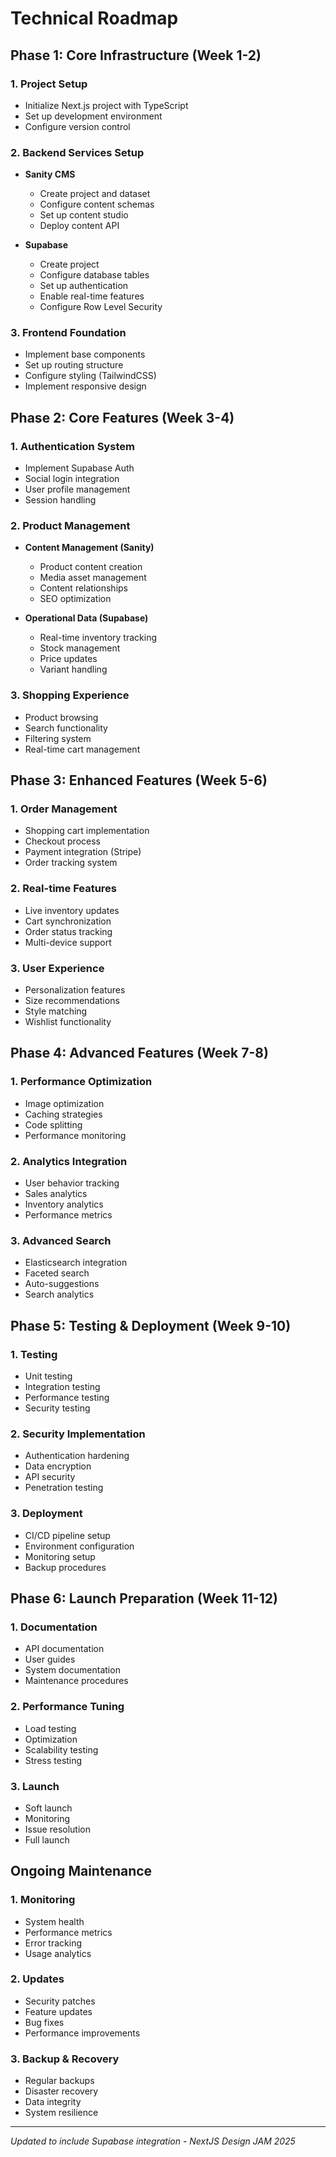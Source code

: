 # Technical Roadmap

## Phase 1: Core Infrastructure (Week 1-2)

### 1. Project Setup

- Initialize Next.js project with TypeScript
- Set up development environment
- Configure version control

### 2. Backend Services Setup

- **Sanity CMS**

  - Create project and dataset
  - Configure content schemas
  - Set up content studio
  - Deploy content API

- **Supabase**
  - Create project
  - Configure database tables
  - Set up authentication
  - Enable real-time features
  - Configure Row Level Security

### 3. Frontend Foundation

- Implement base components
- Set up routing structure
- Configure styling (TailwindCSS)
- Implement responsive design

## Phase 2: Core Features (Week 3-4)

### 1. Authentication System

- Implement Supabase Auth
- Social login integration
- User profile management
- Session handling

### 2. Product Management

- **Content Management (Sanity)**

  - Product content creation
  - Media asset management
  - Content relationships
  - SEO optimization

- **Operational Data (Supabase)**
  - Real-time inventory tracking
  - Stock management
  - Price updates
  - Variant handling

### 3. Shopping Experience

- Product browsing
- Search functionality
- Filtering system
- Real-time cart management

## Phase 3: Enhanced Features (Week 5-6)

### 1. Order Management

- Shopping cart implementation
- Checkout process
- Payment integration (Stripe)
- Order tracking system

### 2. Real-time Features

- Live inventory updates
- Cart synchronization
- Order status tracking
- Multi-device support

### 3. User Experience

- Personalization features
- Size recommendations
- Style matching
- Wishlist functionality

## Phase 4: Advanced Features (Week 7-8)

### 1. Performance Optimization

- Image optimization
- Caching strategies
- Code splitting
- Performance monitoring

### 2. Analytics Integration

- User behavior tracking
- Sales analytics
- Inventory analytics
- Performance metrics

### 3. Advanced Search

- Elasticsearch integration
- Faceted search
- Auto-suggestions
- Search analytics

## Phase 5: Testing & Deployment (Week 9-10)

### 1. Testing

- Unit testing
- Integration testing
- Performance testing
- Security testing

### 2. Security Implementation

- Authentication hardening
- Data encryption
- API security
- Penetration testing

### 3. Deployment

- CI/CD pipeline setup
- Environment configuration
- Monitoring setup
- Backup procedures

## Phase 6: Launch Preparation (Week 11-12)

### 1. Documentation

- API documentation
- User guides
- System documentation
- Maintenance procedures

### 2. Performance Tuning

- Load testing
- Optimization
- Scalability testing
- Stress testing

### 3. Launch

- Soft launch
- Monitoring
- Issue resolution
- Full launch

## Ongoing Maintenance

### 1. Monitoring

- System health
- Performance metrics
- Error tracking
- Usage analytics

### 2. Updates

- Security patches
- Feature updates
- Bug fixes
- Performance improvements

### 3. Backup & Recovery

- Regular backups
- Disaster recovery
- Data integrity
- System resilience

---

_Updated to include Supabase integration - NextJS Design JAM 2025_
